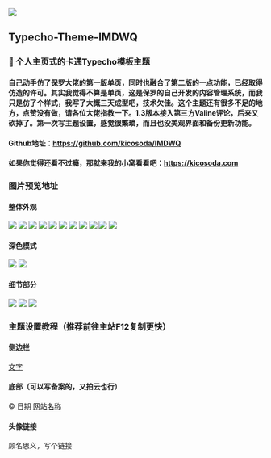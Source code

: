 ![](https://pic.downk.cc/item/5f02b4c414195aa594d9d4d6.png)
## Typecho-Theme-IMDWQ

### 🌟 个人主页式的卡通Typecho模板主题

#### 自己动手仿了保罗大佬的第一版单页，同时也融合了第二版的一点功能，已经取得仿造的许可。其实我觉得不算是单页，这是保罗的自己开发的内容管理系统，而我只是仿了个样式，我写了大概三天成型吧，技术欠佳。这个主题还有很多不足的地方，点赞没有做，请各位大佬指教一下。1.3版本接入第三方Valine评论，后来又砍掉了。第一次写主题设置，感觉很繁琐，而且也没美观界面和备份更新功能。

#### Github地址：https://github.com/kicosoda/IMDWQ

#### 如果你觉得还看不过瘾，那就来我的小窝看看吧：https://kicosoda.com

### 图片预览地址
#### 整体外观
![](https://pic.downk.cc/item/5f02b4b314195aa594d9cbcf.png)
![](https://pic.downk.cc/item/5e63b21e98271cb2b8f778c1.png)
![](https://pic.downk.cc/item/5e63b21e98271cb2b8f778c7.png)
![](https://pic.downk.cc/item/5e63b21e98271cb2b8f778d1.png)
![](https://pic.downk.cc/item/5e63b21e98271cb2b8f778d8.png)
![](https://pic.downk.cc/item/5e63b23b98271cb2b8f78532.png)
![](https://pic.downk.cc/item/5e63b23b98271cb2b8f78539.png)
![](https://pic.downk.cc/item/5e63b23b98271cb2b8f7853f.png)
![](https://pic.downk.cc/item/5e63b23b98271cb2b8f78545.png)
![](https://pic.downk.cc/item/5e63b23b98271cb2b8f7854c.png)
![](https://pic.downk.cc/item/5e63b25998271cb2b8f79175.png)
#### 深色模式
![](https://pic.downk.cc/item/5f02b47414195aa594d9a644.png)
![](https://pic.downk.cc/item/5f02b47414195aa594d9a646.png)
#### 细节部分
![](https://pic.downk.cc/item/5e63b25998271cb2b8f7917c.png)
![](https://pic.downk.cc/item/5e63b25998271cb2b8f79182.png)
![](https://pic.downk.cc/item/5e63b30698271cb2b8f7cd40.png)

### 主题设置教程（推荐前往主站F12复制更快）
#### 侧边栏
<a href="地址"><i class="FA图标"></i><span>文字</span></a>
#### 底部（可以写备案的，又拍云也行）
© 日期 <a href="地址">网站名称</a>
#### 头像链接
顾名思义，写个链接
